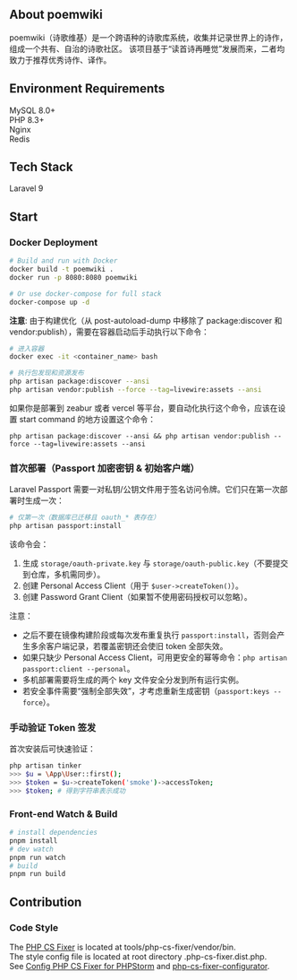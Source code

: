 ## About poemwiki

poemwiki（诗歌维基）是一个跨语种的诗歌库系统，收集并记录世界上的诗作，组成一个共有、自治的诗歌社区。
该项目基于“读首诗再睡觉”发展而来，二者均致力于推荐优秀诗作、译作。

## Environment Requirements
MySQL 8.0+  
PHP 8.3+  
Nginx  
Redis  

## Tech Stack
Laravel 9  


## Start

### Docker Deployment
```bash
# Build and run with Docker
docker build -t poemwiki .
docker run -p 8080:8080 poemwiki

# Or use docker-compose for full stack
docker-compose up -d
```

**注意**: 由于构建优化（从 post-autoload-dump 中移除了 package:discover 和 vendor:publish），需要在容器启动后手动执行以下命令：
```bash
# 进入容器
docker exec -it <container_name> bash

# 执行包发现和资源发布
php artisan package:discover --ansi
php artisan vendor:publish --force --tag=livewire:assets --ansi
```
如果你是部署到 zeabur 或者 vercel 等平台，要自动化执行这个命令，应该在设置 start command 的地方设置这个命令：
```
php artisan package:discover --ansi && php artisan vendor:publish --force --tag=livewire:assets --ansi
```

### 首次部署（Passport 加密密钥 & 初始客户端）
Laravel Passport 需要一对私钥/公钥文件用于签名访问令牌。它们只在第一次部署时生成一次：

```bash
# 仅第一次（数据库已迁移且 oauth_* 表存在）
php artisan passport:install
```

该命令会：
1. 生成 `storage/oauth-private.key` 与 `storage/oauth-public.key`（不要提交到仓库，多机需同步）。
2. 创建 Personal Access Client（用于 `$user->createToken()`）。
3. 创建 Password Grant Client（如果暂不使用密码授权可以忽略）。

注意：
* 之后不要在镜像构建阶段或每次发布重复执行 `passport:install`，否则会产生多余客户端记录，若覆盖密钥还会使旧 token 全部失效。
* 如果只缺少 Personal Access Client，可用更安全的幂等命令：`php artisan passport:client --personal`。
* 多机部署需要将生成的两个 key 文件安全分发到所有运行实例。
* 若安全事件需要“强制全部失效”，才考虑重新生成密钥（`passport:keys --force`）。

### 手动验证 Token 签发
首次安装后可快速验证：
```bash
php artisan tinker
>>> $u = \App\User::first();
>>> $token = $u->createToken('smoke')->accessToken;
>>> $token; # 得到字符串表示成功
```


### Front-end Watch & Build
```bash
# install dependencies
pnpm install
# dev watch
pnpm run watch
# build
pnpm run build
```

## Contribution

### Code Style
The [PHP CS Fixer](https://cs.symfony.com/) is located at tools/php-cs-fixer/vendor/bin.  
The style config file is located at root directory .php-cs-fixer.dist.php.  
See [Config PHP CS Fixer for PHPStorm](https://www.jetbrains.com/help/phpstorm/using-php-cs-fixer.html#installing-configuring-php-cs-fixer) and 
[php-cs-fixer-configurator](https://mlocati.github.io/php-cs-fixer-configurator/#version:3.0).